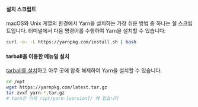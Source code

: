 #### 설치 스크립트

macOS와 Unix 게열의 환경에서 Yarn을 설치하는 가장 쉬운 방법 중 하나는 쉘 스크립트입니다.
터미널에서 다음 명령어를 수행하여 Yarn을 설치할 수 있습니다:

```sh
curl -o- -L https://yarnpkg.com/install.sh | bash
```

#### tarball을 이용한 메뉴얼 설치

[tarball를 설치]({{site.baseurl}}/latest.tar.gz)하고 아무 곳에 압축 해제하여 Yarn을 설치할 수 있습니다.

```sh
cd /opt
wget https://yarnpkg.com/latest.tar.gz
tar zvxf yarn-*.tar.gz
# Yarn은 이제 /opt/yarn-[version]/ 에 있습니다
```
